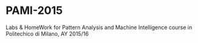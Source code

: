 # PAMI-2015
Labs &amp; HomeWork for Pattern Analysis and Machine Intelligence course in Politechico di Milano, AY 2015/16
